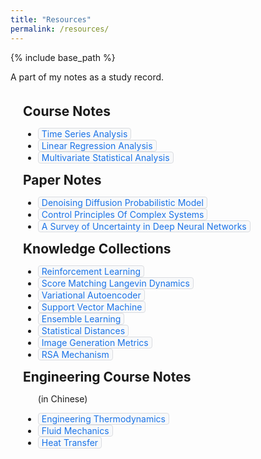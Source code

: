 ```yaml
---
title: "Resources"
permalink: /resources/
---
```


<style>
    .pdf-list {
        padding: 20px;
        max-width: 800px;
        margin: 0 auto;
    }
    .pdf-link {
        display: inline-block;
        padding: 0px 5px;
        margin: 0px;
        background: #f8f9fa;
        border-radius: 4px;
        text-decoration: none;
        color: #1a73e8;
        border: 1px solid #dadce0;
        transition: all 0.2s;
    }
    .pdf-link:hover {
        background: #e8f0fe;
        box-shadow: 0 2px 4px rgba(0,0,0,0.1);
    }
    h2 {
        text-align: left;
        margin: 0px;
        padding: 0px;
    }
</style>

{% include base_path %}

A part of my notes as a study record.

<div class="pdf-list">
    <h2>Course Notes</h2>
    <ul>
        <li><a href="/_pages/pdf-viewer.html?pdf=/files/Time_Series_Analysis_Notes.pdf" class="pdf-link">Time Series Analysis</a></li>
        <li><a href="/_pages/pdf-viewer.html?pdf=/files/Linear_Regression_Analysis_Notes.pdf" class="pdf-link">Linear Regression Analysis</a></li>
        <li><a href="/_pages/pdf-viewer.html?pdf=/files/Multivariate_Statistical_Analysis_Notes.pdf" class="pdf-link">Multivariate Statistical Analysis</a></li>
    </ul>
    <h2>Paper Notes</h2>
    <ul>
        <li><a href="/_pages/pdf-viewer.html?pdf=/files/DDPM.pdf" class="pdf-link">Denoising Diffusion Probabilistic Model</a></li>
        <li><a href="/_pages/pdf-viewer.html?pdf=/files/ControlPrinciplesOfComplexSystems.pdf" class="pdf-link">Control Principles Of Complex Systems</a></li>
        <li><a href="/_pages/pdf-viewer.html?pdf=/files/Uncertainty_Quantification.pdf" class="pdf-link">A Survey of Uncertainty in Deep Neural Networks</a></li>
    </ul>
    <h2>Knowledge Collections</h2>
    <ul>
        <li><a href="/_pages/pdf-viewer.html?pdf=/files/Reinforcement_Learning.pdf" class="pdf-link">Reinforcement Learning</a></li>
        <li><a href="/_pages/pdf-viewer.html?pdf=/files/SMLD.pdf" class="pdf-link">Score Matching Langevin Dynamics</a></li>
        <li><a href="/_pages/pdf-viewer.html?pdf=/files/VAE.pdf" class="pdf-link">Variational Autoencoder</a></li>
        <li><a href="/_pages/pdf-viewer.html?pdf=/files/SVM.pdf" class="pdf-link">Support Vector Machine</a></li>
        <li><a href="/_pages/pdf-viewer.html?pdf=/files/Ensemble_Learning.pdf" class="pdf-link">Ensemble Learning</a></li>
        <li><a href="/_pages/pdf-viewer.html?pdf=/files/statistical_distances.pdf" class="pdf-link">Statistical Distances</a></li>
        <li><a href="/_pages/pdf-viewer.html?pdf=/files/image_generation_metrics.pdf" class="pdf-link">Image Generation Metrics</a></li>
        <li><a href="/_pages/pdf-viewer.html?pdf=/files/RSA_Mechanism.pdf" class="pdf-link">RSA Mechanism</a></li>
    </ul>
    <h2>Engineering Course Notes</h2>
    <ul>
        <p>(in Chinese)</p>
        <li><a href="/_pages/pdf-viewer.html?pdf=/files/工程热力学笔记.pdf" class="pdf-link">Engineering Thermodynamics</a></li>
        <li><a href="/_pages/pdf-viewer.html?pdf=/files/流体力学笔记.pdf" class="pdf-link">Fluid Mechanics</a></li>
        <li><a href="/_pages/pdf-viewer.html?pdf=/files/传热学笔记.pdf" class="pdf-link">Heat Transfer</a></li>
    </ul>
</div>